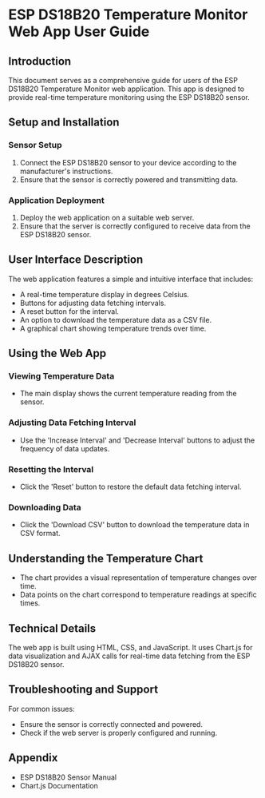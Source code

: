 # ESP DS18B20 Temperature Monitor Web App User Guide

## Introduction
This document serves as a comprehensive guide for users of the ESP DS18B20 Temperature Monitor web application. This app is designed to provide real-time temperature monitoring using the ESP DS18B20 sensor.

## Setup and Installation
### Sensor Setup
1. Connect the ESP DS18B20 sensor to your device according to the manufacturer's instructions.
2. Ensure that the sensor is correctly powered and transmitting data.

### Application Deployment
1. Deploy the web application on a suitable web server.
2. Ensure that the server is correctly configured to receive data from the ESP DS18B20 sensor.

## User Interface Description
The web application features a simple and intuitive interface that includes:
- A real-time temperature display in degrees Celsius.
- Buttons for adjusting data fetching intervals.
- A reset button for the interval.
- An option to download the temperature data as a CSV file.
- A graphical chart showing temperature trends over time.

## Using the Web App
### Viewing Temperature Data
- The main display shows the current temperature reading from the sensor.
### Adjusting Data Fetching Interval
- Use the 'Increase Interval' and 'Decrease Interval' buttons to adjust the frequency of data updates.
### Resetting the Interval
- Click the 'Reset' button to restore the default data fetching interval.
### Downloading Data
- Click the 'Download CSV' button to download the temperature data in CSV format.

## Understanding the Temperature Chart
- The chart provides a visual representation of temperature changes over time.
- Data points on the chart correspond to temperature readings at specific times.

## Technical Details
The web app is built using HTML, CSS, and JavaScript. It uses Chart.js for data visualization and AJAX calls for real-time data fetching from the ESP DS18B20 sensor.

## Troubleshooting and Support
For common issues:
- Ensure the sensor is correctly connected and powered.
- Check if the web server is properly configured and running.

## Appendix
- ESP DS18B20 Sensor Manual
- Chart.js Documentation